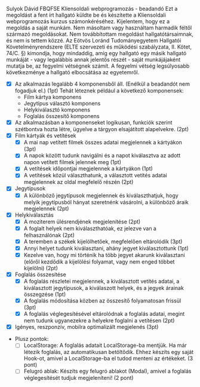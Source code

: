 Sulyok Dávid
FBQFSE
Kliensoldali webprogramozás - beadandó
Ezt a megoldást a fent írt hallgató küldte be és készítette a Kliensoldali webprogramozás kurzus számonkéréséhez.
Kijelentem, hogy ez a megoldás a saját munkám. Nem másoltam vagy használtam harmadik féltől
származó megoldásokat. Nem továbbítottam megoldást hallgatótársaimnak, és nem is tettem közzé.
Az Eötvös Loránd Tudományegyetem Hallgatói Követelményrendszere
(ELTE szervezeti és működési szabályzata, II. Kötet, 74/C. §) kimondja, hogy mindaddig,
amíg egy hallgató egy másik hallgató munkáját - vagy legalábbis annak jelentős részét -
saját munkájájaként mutatja be, az fegyelmi vétségnek számít.
A fegyelmi vétség legsúlyosabb következménye a hallgató elbocsátása az egyetemről.

- [x] Az alkalmazás legalább 4 komponensből áll. (Enélkül a beadandót nem fogadjuk el.) (1pt)
Tehát léteznek például a következő komponensek:  
  - Film kártya komponens
  - Jegytípus választó komponens
  - Helykiválasztó komponens
  - Foglalás összesítő komponens
- [x] Az alkalmazásban a komponenseket logikusan, funkciók szerint szétbontva hozta létre, ügyelve a tárgyon elsajátított alapelvekre. (2pt)
- [x] Film kártyák és vetítések
  - [x] A mai nap vetített filmek összes adatai megjelennek a kártyákon (3pt)
  - [x] A napok között tudunk navigálni és a napot kiválasztva az adott napon vetített filmek jelennek meg (1pt)
  - [x] A vetítések időpontjai megjelennek a kártyákon (1pt)
  - [x] A vetítések közül választhatunk, a választott vetítés adatai megjelennek az oldal megfelelő részén (2pt)
- [x] Jegytípusok
  - [x] A különböző jegytípusok megjelennek és kiválaszthatjuk, hogy melyik jegytípusból hányat szeretnénk vásárolni, a különböző áraik megjelennek (2pt)
- [x] Helykiválasztás
  - [x] A moziterem ülésrendjének megjelenítése (2pt)
  - [x] A foglalt helyek nem kiválaszthatóak, ez jelezve van a felhasználónak (2pt)
  - [x] A teremben a székek kijelölhetőek, megfelelően eltárolódik (3pt)
  - [x] Annyi helyet tudunk kiválasztani, ahány jegyet kiválasztottunk (1pt)
  - [x] Kezelve van, hogy mi történik ha több jegyet akarunk kiválasztani (előről kezdődik a kijelölési folyamat, vagy nem enged többet kijelölni) (2pt)
- [x] Foglalás összesítése
  - [x] A foglalás részletei megjelennek, a kiválasztott vetítés adatai, a kiválasztott jegytípusok, a kiválaszott helyek, és a jegyek árainak összegzése (1pt)
  - [x] A foglalás módosítása közben az összesítő folyamatosan frissül (3pt)
  - [x] A foglalás véglegesítésével eltárolódnak a foglalás adatai, megint nem tudunk ugyanezekre a helyekre foglalni a vetítésen (2pt)
-[x] Igényes, reszponzív, mobilra optimalizált megjelenés (3pt)

- Plusz pontok:
  -[ ] LocalStorage: A foglalás adatait LocalStorage-ba mentjük. Ha már létezik foglalás, az automatikusan betöltődik. Ehhez készíts egy saját Hook-ot, amivel a LocalStorage-ba el tudod menteni az értékeket. (3 pont)
  -[ ] Felugró ablak: Készíts egy felugró ablakot (Modal), amivel a foglalás véglegesítését tudjuk megjeleníteni! (2 pont)
